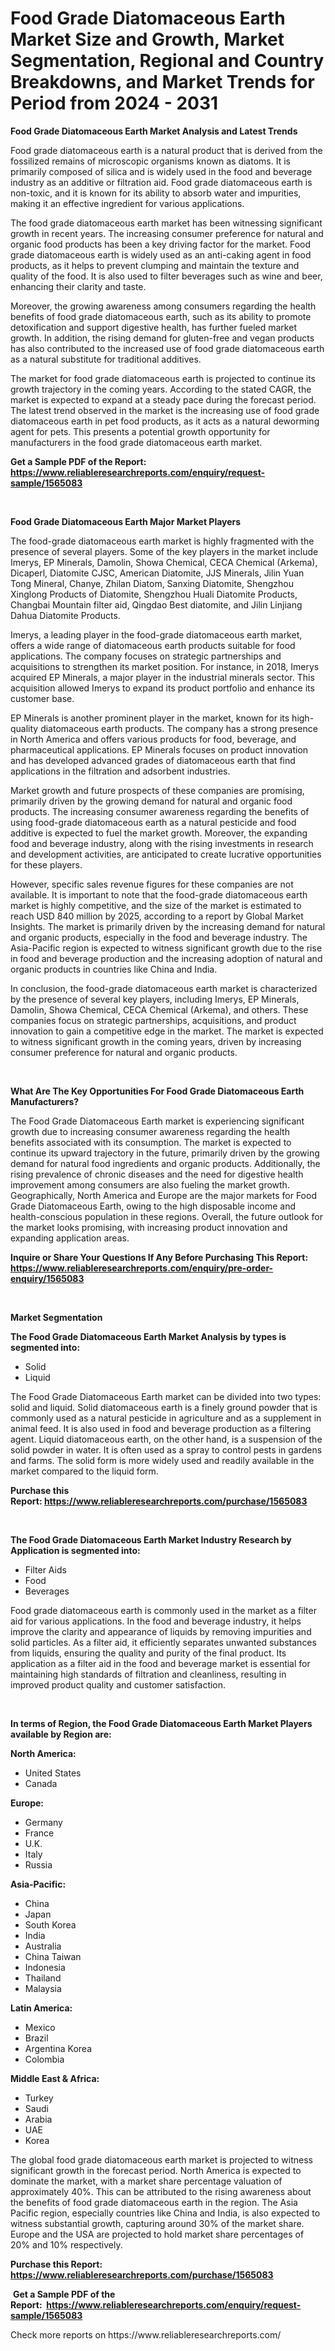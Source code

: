 <p><h1>Food Grade Diatomaceous Earth Market Size and Growth, Market Segmentation, Regional and Country Breakdowns, and Market Trends for Period from 2024 -  2031</h1></p><p><strong>Food Grade Diatomaceous Earth Market Analysis and Latest Trends</strong></p>
<p><p>Food grade diatomaceous earth is a natural product that is derived from the fossilized remains of microscopic organisms known as diatoms. It is primarily composed of silica and is widely used in the food and beverage industry as an additive or filtration aid. Food grade diatomaceous earth is non-toxic, and it is known for its ability to absorb water and impurities, making it an effective ingredient for various applications.</p><p>The food grade diatomaceous earth market has been witnessing significant growth in recent years. The increasing consumer preference for natural and organic food products has been a key driving factor for the market. Food grade diatomaceous earth is widely used as an anti-caking agent in food products, as it helps to prevent clumping and maintain the texture and quality of the food. It is also used to filter beverages such as wine and beer, enhancing their clarity and taste.</p><p>Moreover, the growing awareness among consumers regarding the health benefits of food grade diatomaceous earth, such as its ability to promote detoxification and support digestive health, has further fueled market growth. In addition, the rising demand for gluten-free and vegan products has also contributed to the increased use of food grade diatomaceous earth as a natural substitute for traditional additives.</p><p>The market for food grade diatomaceous earth is projected to continue its growth trajectory in the coming years. According to the stated CAGR, the market is expected to expand at a steady pace during the forecast period. The latest trend observed in the market is the increasing use of food grade diatomaceous earth in pet food products, as it acts as a natural deworming agent for pets. This presents a potential growth opportunity for manufacturers in the food grade diatomaceous earth market.</p></p>
<p><strong>Get a Sample PDF of the Report:&nbsp; <a href="https://www.reliableresearchreports.com/enquiry/request-sample/1565083">https://www.reliableresearchreports.com/enquiry/request-sample/1565083</a></strong></p>
<p>&nbsp;</p>
<p><strong>Food Grade Diatomaceous Earth Major Market Players</strong></p>
<p><p>The food-grade diatomaceous earth market is highly fragmented with the presence of several players. Some of the key players in the market include Imerys, EP Minerals, Damolin, Showa Chemical, CECA Chemical (Arkema), Dicaperl, Diatomite CJSC, American Diatomite, JJS Minerals, Jilin Yuan Tong Mineral, Chanye, Zhilan Diatom, Sanxing Diatomite, Shengzhou Xinglong Products of Diatomite, Shengzhou Huali Diatomite Products, Changbai Mountain filter aid, Qingdao Best diatomite, and Jilin Linjiang Dahua Diatomite Products.</p><p>Imerys, a leading player in the food-grade diatomaceous earth market, offers a wide range of diatomaceous earth products suitable for food applications. The company focuses on strategic partnerships and acquisitions to strengthen its market position. For instance, in 2018, Imerys acquired EP Minerals, a major player in the industrial minerals sector. This acquisition allowed Imerys to expand its product portfolio and enhance its customer base.</p><p>EP Minerals is another prominent player in the market, known for its high-quality diatomaceous earth products. The company has a strong presence in North America and offers various products for food, beverage, and pharmaceutical applications. EP Minerals focuses on product innovation and has developed advanced grades of diatomaceous earth that find applications in the filtration and adsorbent industries.</p><p>Market growth and future prospects of these companies are promising, primarily driven by the growing demand for natural and organic food products. The increasing consumer awareness regarding the benefits of using food-grade diatomaceous earth as a natural pesticide and food additive is expected to fuel the market growth. Moreover, the expanding food and beverage industry, along with the rising investments in research and development activities, are anticipated to create lucrative opportunities for these players.</p><p>However, specific sales revenue figures for these companies are not available. It is important to note that the food-grade diatomaceous earth market is highly competitive, and the size of the market is estimated to reach USD 840 million by 2025, according to a report by Global Market Insights. The market is primarily driven by the increasing demand for natural and organic products, especially in the food and beverage industry. The Asia-Pacific region is expected to witness significant growth due to the rise in food and beverage production and the increasing adoption of natural and organic products in countries like China and India.</p><p>In conclusion, the food-grade diatomaceous earth market is characterized by the presence of several key players, including Imerys, EP Minerals, Damolin, Showa Chemical, CECA Chemical (Arkema), and others. These companies focus on strategic partnerships, acquisitions, and product innovation to gain a competitive edge in the market. The market is expected to witness significant growth in the coming years, driven by increasing consumer preference for natural and organic products.</p></p>
<p>&nbsp;</p>
<p><strong>What Are The Key Opportunities For Food Grade Diatomaceous Earth Manufacturers?</strong></p>
<p><p>The Food Grade Diatomaceous Earth market is experiencing significant growth due to increasing consumer awareness regarding the health benefits associated with its consumption. The market is expected to continue its upward trajectory in the future, primarily driven by the growing demand for natural food ingredients and organic products. Additionally, the rising prevalence of chronic diseases and the need for digestive health improvement among consumers are also fueling the market growth. Geographically, North America and Europe are the major markets for Food Grade Diatomaceous Earth, owing to the high disposable income and health-conscious population in these regions. Overall, the future outlook for the market looks promising, with increasing product innovation and expanding application areas.</p></p>
<p><strong>Inquire or Share Your Questions If Any Before Purchasing This Report: <a href="https://www.reliableresearchreports.com/enquiry/pre-order-enquiry/1565083">https://www.reliableresearchreports.com/enquiry/pre-order-enquiry/1565083</a></strong></p>
<p>&nbsp;</p>
<p><strong>Market Segmentation</strong></p>
<p><strong>The Food Grade Diatomaceous Earth Market Analysis by types is segmented into:</strong></p>
<p><ul><li>Solid</li><li>Liquid</li></ul></p>
<p><p>The Food Grade Diatomaceous Earth market can be divided into two types: solid and liquid. Solid diatomaceous earth is a finely ground powder that is commonly used as a natural pesticide in agriculture and as a supplement in animal feed. It is also used in food and beverage production as a filtering agent. Liquid diatomaceous earth, on the other hand, is a suspension of the solid powder in water. It is often used as a spray to control pests in gardens and farms. The solid form is more widely used and readily available in the market compared to the liquid form.</p></p>
<p><strong>Purchase this Report:&nbsp;<a href="https://www.reliableresearchreports.com/purchase/1565083">https://www.reliableresearchreports.com/purchase/1565083</a></strong></p>
<p>&nbsp;</p>
<p><strong>The Food Grade Diatomaceous Earth Market Industry Research by Application is segmented into:</strong></p>
<p><ul><li>Filter Aids</li><li>Food</li><li>Beverages</li></ul></p>
<p><p>Food grade diatomaceous earth is commonly used in the market as a filter aid for various applications. In the food and beverage industry, it helps improve the clarity and appearance of liquids by removing impurities and solid particles. As a filter aid, it efficiently separates unwanted substances from liquids, ensuring the quality and purity of the final product. Its application as a filter aid in the food and beverage market is essential for maintaining high standards of filtration and cleanliness, resulting in improved product quality and customer satisfaction.</p></p>
<p>&nbsp;</p>
<p><strong>In terms of Region, the Food Grade Diatomaceous Earth Market Players available by Region are:</strong></p>
<p>
    <p> <strong> North America: </strong>
        <ul>
            <li>United States</li>
            <li>Canada</li>
        </ul>
        </p> 
    <p> <strong> Europe: </strong>
        <ul>
            <li>Germany</li>
            <li>France</li>
            <li>U.K.</li>
            <li>Italy</li>
            <li>Russia</li>
        </ul>
        </p> 
    <p> <strong> Asia-Pacific: </strong>
        <ul>
            <li>China</li>
            <li>Japan</li>
            <li>South Korea</li>
            <li>India</li>
            <li>Australia</li>
            <li>China Taiwan</li>
            <li>Indonesia</li>
            <li>Thailand</li>
            <li>Malaysia</li>
        </ul>
        </p> 
    <p> <strong> Latin America: </strong>
        <ul>
            <li>Mexico</li>
            <li>Brazil</li>
            <li>Argentina Korea</li>
            <li>Colombia</li>
        </ul>
        </p> 
    <p> <strong> Middle East & Africa: </strong>
        <ul>
            <li>Turkey</li>
            <li>Saudi</li>
            <li>Arabia</li>
            <li>UAE</li>
            <li>Korea</li>
        </ul>
    </p>
    </p>
<p><p>The global food grade diatomaceous earth market is projected to witness significant growth in the forecast period. North America is expected to dominate the market, with a market share percentage valuation of approximately 40%. This can be attributed to the rising awareness about the benefits of food grade diatomaceous earth in the region. The Asia Pacific region, especially countries like China and India, is also expected to witness substantial growth, capturing around 30% of the market share. Europe and the USA are projected to hold market share percentages of 20% and 10% respectively.</p></p>
<p><strong>Purchase this Report: <a href="https://www.reliableresearchreports.com/purchase/1565083">https://www.reliableresearchreports.com/purchase/1565083</a></strong></p>
<p>&nbsp;<strong>Get a Sample PDF of the Report:&nbsp;&nbsp;<a href="https://www.reliableresearchreports.com/enquiry/request-sample/1565083">https://www.reliableresearchreports.com/enquiry/request-sample/1565083</a></strong></p>
<p><strong></strong></p>
<p>Check more reports on https://www.reliableresearchreports.com/</p>